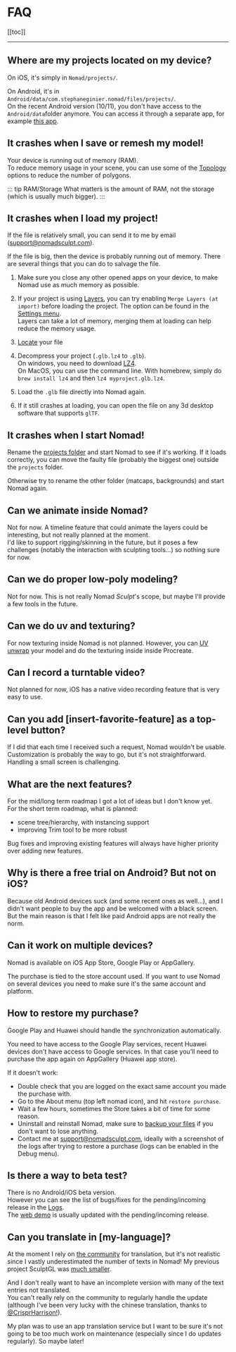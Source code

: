 # FAQ

[[toc]]

---

## Where are my projects located on my device?
On iOS, it's simply in `Nomad/projects/`.  

On Android, it's in `Android/data/com.stephaneginier.nomad/files/projects/`.  
On the recent Android version (10/11), you don't have access to the `Android/data`folder anymore.
You can access it through a separate app, for example [this app](https://play.google.com/store/apps/details?id=com.alphainventor.filemanager).


## It crashes when I save or remesh my model!
Your device is running out of memory (RAM).  
To reduce memory usage in your scene, you can use some of the [Topology](topology.md) options to reduce the number of polygons.

::: tip RAM/Storage
What matters is the amount of RAM, not the storage (which is usually much bigger).
:::


## It crashes when I load my project!
If the file is relatively small, you can send it to me by email (<support@nomadsculpt.com>).

If the file is big, then the device is probably running out of memory.
There are several things that you can do to salvage the file.

1. Make sure you close any other opened apps on your device, to make Nomad use as much memory as possible.

2. If your project is using [Layers](layers.md), you can try enabling `Merge Layers (at import)` before loading the project.
The option can be found in the [Settings menu](settings.md).  
Layers can take a lot of memory, merging them at loading can help reduce the memory usage.

3. [Locate](#where-are-my-projects-located-on-my-device) your file

4. Decompress your project (`.glb.lz4` to `.glb`).  
On windows, you need to download [LZ4](https://github.com/lz4/lz4/releases).  
On MacOS, you can use the command line.
With homebrew, simply do `brew install lz4` and then `lz4 myproject.glb.lz4`.

5. Load the `.glb` file directly into Nomad again.

6. If it still crashes at loading, you can open the file on any 3d desktop software that supports `glTF`.


## It crashes when I start Nomad!
Rename the [projects folder](#where-are-my-projects-located-on-my-device) and start Nomad to see if it's working.
If it loads correctly, you can move the faulty file (probably the biggest one) outside the `projects` folder.

Otherwise try to rename the other folder (matcaps, backgrounds) and start Nomad again.


## Can we animate inside Nomad?
Not for now.
A timeline feature that could animate the layers could be interesting, but not really planned at the moment.  
I'd like to support rigging/skinning in the future, but it poses a few challenges (notably the interaction with sculpting tools...) so nothing sure for now.


## Can we do proper low-poly modeling?
Not for now.
This is not really Nomad *Sculpt*'s scope, but maybe I'll provide a few tools in the future.


## Can we do uv and texturing?
For now texturing inside Nomad is not planned.
However, you can [UV unwrap](topology.md#uv-unwrap) your model and do the texturing inside inside Procreate.


## Can I record a turntable video?
Not planned for now, iOS has a native video recording feature that is very easy to use.


## Can you add [insert-favorite-feature] as a top-level button?
If I did that each time I received such a request, Nomad wouldn't be usable.  
Customization is probably the way to go, but it's not straightforward.
Handling a small screen is challenging.


## What are the next features?
For the mid/long term roadmap I got a lot of ideas but I don't know yet.  
For the short term roadmap, what is planned:
* scene tree/hierarchy, with instancing support
* improving Trim tool to be more robust

Bug fixes and improving existing features will always have higher priority over adding new features.


## Why is there a free trial on Android? But not on iOS?
Because old Android devices suck (and some recent ones as well...), and I didn't want people to buy the app and be welcomed with a black screen.
But the main reason is that I felt like paid Android apps are not really the norm.


## Can it work on multiple devices?
Nomad is available on iOS App Store, Google Play or AppGallery.

The purchase is tied to the store account used.
If you want to use Nomad on several devices you need to make sure it's the same account and platform.


## How to restore my purchase?
Google Play and Huawei should handle the synchronization automatically.

You need to have access to the Google Play services, recent Huawei devices don't have access to Google services.
In that case you’ll need to purchase the app again on AppGallery (Huawei app store).

If it doesn't work:

- Double check that you are logged on the exact same account you made the purchase with.
- Go to the About menu (top left nomad icon), and hit `restore purchase`.
- Wait a few hours, sometimes the Store takes a bit of time for some reason.
- Uninstall and reinstall Nomad, make sure to [backup your files](#where-are-my-projects-located-on-my-device) if you don't want to lose anything.
- Contact me at <support@nomadsculpt.com>, ideally with a screenshot of the logs after trying to restore a purchase (logs can be enabled in the Debug menu).


## Is there a way to beta test?
There is no Android/iOS beta version.  
However you can see the list of bugs/fixes for the pending/incoming release in the [Logs](https://forum.nomadsculpt.com/t/nomad-change-log/139/500).  
The [web demo](https://stephaneginier.com/archive/nomad_demo) is usually updated with the pending/incoming release.


## Can you translate in [my-language]?
At the moment I rely on [the community](https://github.com/stephomi/nomad-translation) for translation, but it's not realistic since I vastly underestimated the number of texts in Nomad!
My previous project SculptGL was [much smaller](https://github.com/stephomi/sculptgl/tree/master/src/gui/tr).

And I don't really want to have an incomplete version with many of the text entries not translated.  
You can't really rely on the community to regularly handle the update (although I've been very lucky with the chinese translation, thanks to [@CrisprHarrison!](https://github.com/CrisprHarrison)).

My plan was to use an app translation service but I want to be sure it's not going to be too much work on maintenance (especially since I do updates regularly).
So maybe later!



